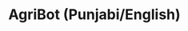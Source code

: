 ---
title: AgriBot (Punjabi/English)
summary: Multilingual conversational assistant for farmers, grounded in PAU practices.
tags: [Conversational AI, Rasa, NLP]
repo: https://github.com/Bavalpreet
---